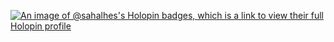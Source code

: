 



[![An image of @sahalhes's Holopin badges, which is a link to view their full Holopin profile](https://holopin.me/sahalhes)](https://holopin.io/@sahalhes)



<!---
sahalhes/sahalhes is a ✨ special ✨ repository because its `README.md` (this file) appears on your GitHub profile.
You can click the Preview link to take a look at your changes.
--->
